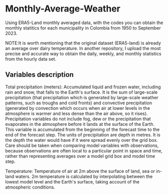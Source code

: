 # Monthly-Average-Weather
Using ERA5-Land monthly averaged data, with the codes you can obtain the monthly statitics for each municipality in Colombia from 1950 to September 2023. 

NOTE:It is worth mentioning that the original dataset (ERA5-land) is already an average over dairy temperature. In another repository, I upload the most precise and accurate way to obtain the daily, weekly, and monthly statistics from the hourly data set. 

## Variables description
Total precipitation (meters): Accumulated liquid and frozen water, including rain and snow, that falls to the Earth's surface. It is the sum of large-scale precipitation (that precipitation which is generated by large-scale weather patterns, such as troughs and cold fronts) and convective precipitation (generated by convection which occurs when air at lower levels in the atmosphere is warmer and less dense than the air above, so it rises). Precipitation variables do not include fog, dew or the precipitation that evaporates in the atmosphere before it lands at the surface of the Earth. This variable is accumulated from the beginning of the forecast time to the end of the forecast step. The units of precipitation are depth in metres. It is the depth the water would have if it were spread evenly over the grid box. Care should be taken when comparing model variables with observations, because observations are often local to a particular point in space and time, rather than representing averages over a model grid box and model time step.

Temperature: Temperature of air at 2m above the surface of land, sea or in-land waters. 2m temperature is calculated by interpolating between the lowest model level and the Earth's surface, taking account of the atmospheric conditions.
